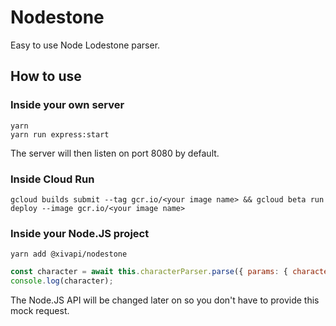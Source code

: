 # Nodestone

Easy to use Node Lodestone parser.

## How to use

### Inside your own server

```shell
yarn
yarn run express:start
```

The server will then listen on port 8080 by default.

### Inside Cloud Run

```shell
gcloud builds submit --tag gcr.io/<your image name> && gcloud beta run deploy --image gcr.io/<your image name>
```

### Inside your Node.JS project

```shell
yarn add @xivapi/nodestone
```

```js
const character = await this.characterParser.parse({ params: { characterId: id } } as any);
console.log(character);
```

The Node.JS API will be changed later on so you don't have to provide this mock request.
